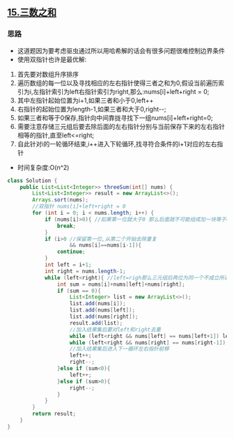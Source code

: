 ## [15.三数之和](https://leetcode.cn/problems/3sum/)

### 思路

- 这道题因为要考虑驱虫通过所以用哈希解的话会有很多问题很难控制边界条件
- 使用双指针也许是最优解:
1. 首先要对数组升序排序
2. 遍历数组的每一位以及寻找相应的左右指针使得三者之和为0,假设当前遍历索引为i,左指针索引为left右指针索引为right,那么:nums[i]+left+right = 0;
3. 其中左指针起始位置为i+1,如果三者和小于0,left++
4. 右指针的起始位置为length-1,如果三者和大于0,right--;
5. 如果三者和等于0保存,指针向中间靠拢寻找下一组nums[i]+left+right=0;
6. 需要注意存储三元组后要去除后面的左右指针分别与当前保存下来的左右指针相等的指针,直至left<=right;
7. 自此针对i的一轮循环结束,i++进入下轮循环,找寻符合条件的i+1对应的左右指针

- 时间复杂度:O(n^2)

```java
class Solution {
    public List<List<Integer>> threeSum(int[] nums) {
        List<List<Integer>> result = new ArrayList<>();
        Arrays.sort(nums);
        //双指针 nums[i]+left+right = 0
        for (int i = 0; i < nums.length; i++) {
            if (nums[i]>0){ //如果第一位就大于0 那么后面就不可能组成加一块等于0的三元组
                break;
            }
            if (i>0 //保留第一位,从第二个开始去除重复
                    && nums[i]==nums[i-1]){
                continue;
            }
            int left = i+1;
            int right = nums.length-1;
            while (left<right){ //left=righ那么三元组后两位为同一个不成立所以要排除
                int sum = nums[i]+nums[left]+nums[right];
                if (sum == 0){
                    List<Integer> list = new ArrayList<>();
                    list.add(nums[i]);
                    list.add(nums[left]);
                    list.add(nums[right]);
                    result.add(list);
                    //加入结果集后要对left和right去重
                    while (left<right && nums[left] == nums[left+1]) left++;
                    while (left<right && nums[right] == nums[right-1]) right--;
                    //加入结果集后进入下一循环左右指针前移
                    left++;
                    right--;
                }else if (sum<0){
                    left++;
                }else if (sum>0){
                    right--;
                }
            }
        }
        return result;
    }
}
```

